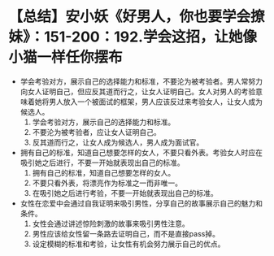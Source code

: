 # 【总结】安小妖《好男人，你也要学会撩妹》：151-200：192.学会这招，让她像小猫一样任你摆布

-   学会考验对方，展示自己的选择能力和标准，不要沦为被考验者。男人常努力向女人证明自己，但应反其道而行之，让女人证明自己。女人对男人的考验意味着她将男人放入一个被面试的框架，男人应该反过来考验女人，让女人成为候选人。
    1.  学会考验对方，展示自己的选择能力和标准。
    2.  不要沦为被考验者，应让女人证明自己。
    3.  反其道而行之，让女人成为候选人，男人成为面试官。
-   拥有自己的标准，知道自己想要怎样的女人，不要只看外表。考验女人时应在吸引她之后进行，不要一开始就表现出自己的标准。
    1.  拥有自己的标准，知道自己想要怎样的女人。
    2.  不要只看外表，将漂亮作为标准之一而非唯一。
    3.  在吸引她之后进行考验，不要一开始就表现出自己的标准。
-   女性在恋爱中会通过自我证明来吸引男性，分享自己的故事展示自己的魅力和条件。
    1.  女性会通过讲述惊险刺激的故事来吸引男性注意。
    2.  男性应该给女性留一条路去证明自己，而不是直接pass掉。
    3.  设定模糊的标准和考验，让女性有机会努力展示自己的优点。
